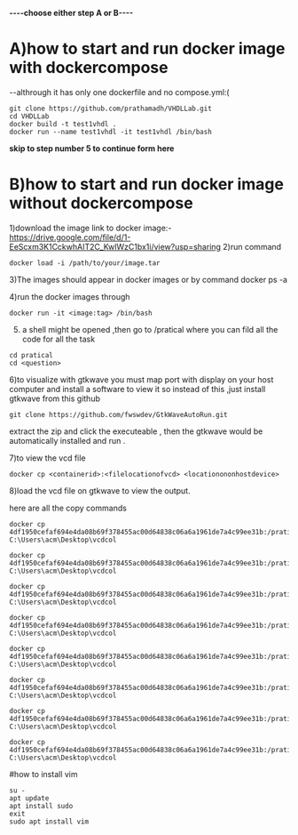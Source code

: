 **----choose either step A or B----**
# A)how to start and run docker image with dockercompose 
--althrough it has only one dockerfile and no compose.yml:(
```
git clone https://github.com/prathamadh/VHDLLab.git
cd VHDLLab
docker build -t test1vhdl .
docker run --name test1vhdl -it test1vhdl /bin/bash
```
**skip to step number 5 to continue form here**
# B)how to start and run docker image without dockercompose

1)download the image 
 link to docker image:- https://drive.google.com/file/d/1-EeScxm3K1CckwhAIT2C_KwlWzC1bx1i/view?usp=sharing
2)run command 
```
docker load -i /path/to/your/image.tar

```
3)The images should appear in docker images or by command docker ps -a 

4)run the docker images through 
```
docker run -it <image:tag> /bin/bash
```

5) a shell might be opened ,then go to /pratical where you can fild all the code for all the task

```
cd pratical
cd <question>

```
6)to visualize with gtkwave you must map port with display on your host computer and install a software to view it so instead of this ,just install gtkwave from this github 
```
git clone https://github.com/fwswdev/GtkWaveAutoRun.git
```
extract the zip and click the executeable , then the gtkwave would be automatically installed and run .

7)to view the vcd file 
```
docker cp <containerid>:<filelocationofvcd> <locationononhostdevice>
```
8)load the vcd file on gtkwave to view the output.


here are all the copy commands 
```
docker cp 4df1950cefaf694e4da08b69f378455ac00d64838c06a6a1961de7a4c99ee31b:/pratical/2x1mux/2x1mux.vcd C:\Users\acm\Desktop\vcdcol

docker cp 4df1950cefaf694e4da08b69f378455ac00d64838c06a6a1961de7a4c99ee31b:/pratical/2x4dec/dec.vcd C:\Users\acm\Desktop\vcdcol

docker cp 4df1950cefaf694e4da08b69f378455ac00d64838c06a6a1961de7a4c99ee31b:/pratical/fulladder/fa.vcd C:\Users\acm\Desktop\vcdcol

docker cp 4df1950cefaf694e4da08b69f378455ac00d64838c06a6a1961de7a4c99ee31b:/pratical/gcd/result.vcd C:\Users\acm\Desktop\vcdcol

docker cp 4df1950cefaf694e4da08b69f378455ac00d64838c06a6a1961de7a4c99ee31b:/pratical/jk/jk.vcd C:\Users\acm\Desktop\vcdcol

docker cp 4df1950cefaf694e4da08b69f378455ac00d64838c06a6a1961de7a4c99ee31b:/pratical/lcm/lcm.vcd C:\Users\acm\Desktop\vcdcol

docker cp 4df1950cefaf694e4da08b69f378455ac00d64838c06a6a1961de7a4c99ee31b:/pratical/sdect/sd.vcd C:\Users\acm\Desktop\vcdcol

docker cp 4df1950cefaf694e4da08b69f378455ac00d64838c06a6a1961de7a4c99ee31b:/pratical/upcounter/uc.vcd C:\Users\acm\Desktop\vcdcol
```
#how to install vim 
```
su -
apt update
apt install sudo
exit
sudo apt install vim

```
